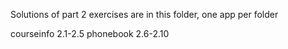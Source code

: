 Solutions of part 2 exercises are in this folder, one app per folder

courseinfo 2.1-2.5
phonebook 2.6-2.10